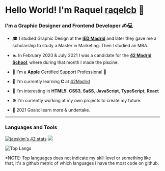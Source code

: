 # Hello World! I'm Raquel [raqelcb](http://www.rcbdesigner.com) 👋

### I'm a Graphic Designer and Frontend Developer ✍️💻

- 🎓 I studied Graphic Design at the [**IED Madrid**](https://iedmadrid.com) and later they gave me a scholarship to study a Master in Marketing. Then I studied an MBA.
- 🏊‍ In February 2020 & July 2021 I was a candidate for the [**42 Madrid School**](https://www.42madrid.com/en/), where during that month I made the piscine.
- 🍏 I'm a [**Apple**](https://apple.com) Certified Support Professional 

- 🌱 I'm currently learning **C** at [42Madrid](https://www.42madrid.com/en/)
- 🧠 I'm interesting in **HTML5**, **CSS3**, **SaSS**, **JavaScript**, **TypeScript**, **React**
- ⚙️ I'm currently working at my own projects to create my future.
- 🚀 2021 Goals: learn more & undertake.
---
### Languages and Tools

[![jaeskim's 42 stats](https://badge42.herokuapp.com/api/stats/rcuesta-?privacyEmail=true)](https://www.42madrid.com/en)
![](https://github-readme-stats.vercel.app/api?username=raqelcb&count_private=true&show_icons=true&theme=dark&hide_title=true)
<!--![Raqelcb's github stats](https://github-readme-stats.vercel.app/api?username=raqelcb&show_icons=true&count_private=true) -->
![Top Langs](https://github-readme-stats.vercel.app/api/top-langs/?username=raqelcb&layout=compact&theme=dark)


*NOTE: Top languages does not indicate my skill level or something like that, it's a github metric of which languages i have the most code on github.
